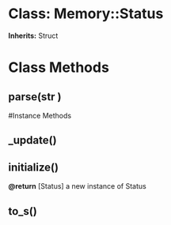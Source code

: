 # Class: Memory::Status
**Inherits:** Struct
    



# Class Methods
## parse(str ) [](#method-c-parse)

#Instance Methods
## _update() [](#method-i-_update)

## initialize() [](#method-i-initialize)

**@return** [Status] a new instance of Status

## to_s() [](#method-i-to_s)

